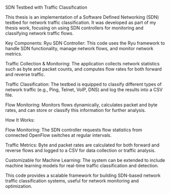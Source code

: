 SDN Testbed with Traffic Classification

This thesis is an implementation of a Software Defined Networking (SDN) testbed for network traffic classification. It was developed as part of my thesis work, focusing on using SDN controllers for monitoring and classifying network traffic flows.

Key Components:
Ryu SDN Controller: This code uses the Ryu framework to handle SDN functionality, manage network flows, and monitor network metrics.

Traffic Collection & Monitoring: The application collects network statistics such as byte and packet counts, and computes flow rates for both forward and reverse traffic.

Traffic Classification: The testbed is equipped to classify different types of network traffic (e.g., Ping, Telnet, VoIP, DNS) and log the results into a CSV file.

Flow Monitoring: Monitors flows dynamically, calculates packet and byte rates, and can store or classify this information for further analysis.


How It Works:

Flow Monitoring: The SDN controller requests flow statistics from connected OpenFlow switches at regular intervals.

Traffic Metrics: Byte and packet rates are calculated for both forward and reverse flows and logged to a CSV for data collection or traffic analysis.

Customizable for Machine Learning: The system can be extended to include machine learning models for real-time traffic classification and detection.

This code provides a scalable framework for building SDN-based network traffic classification systems, useful for network monitoring and optimization.
